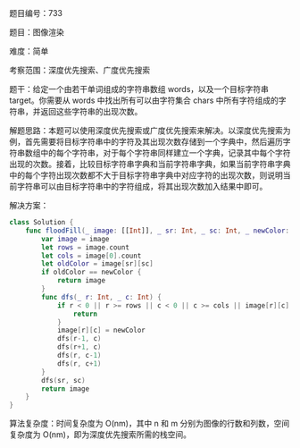 题目编号：733

题目：图像渲染

难度：简单

考察范围：深度优先搜索、广度优先搜索

题干：给定一个由若干单词组成的字符串数组 words，以及一个目标字符串 target。你需要从 words 中找出所有可以由字符集合 chars 中所有字符组成的字符串，并返回这些字符串的出现次数。

解题思路：本题可以使用深度优先搜索或广度优先搜索来解决。以深度优先搜索为例，首先需要将目标字符串中的字符及其出现次数存储到一个字典中，然后遍历字符串数组中的每个字符串，对于每个字符串同样建立一个字典，记录其中每个字符出现的次数。接着，比较目标字符串字典和当前字符串字典，如果当前字符串字典中的每个字符出现次数都不大于目标字符串字典中对应字符的出现次数，则说明当前字符串可以由目标字符串中的字符组成，将其出现次数加入结果中即可。

解决方案：

```swift
class Solution {
    func floodFill(_ image: [[Int]], _ sr: Int, _ sc: Int, _ newColor: Int) -> [[Int]] {
        var image = image
        let rows = image.count
        let cols = image[0].count
        let oldColor = image[sr][sc]
        if oldColor == newColor {
            return image
        }
        func dfs(_ r: Int, _ c: Int) {
            if r < 0 || r >= rows || c < 0 || c >= cols || image[r][c] != oldColor {
                return
            }
            image[r][c] = newColor
            dfs(r-1, c)
            dfs(r+1, c)
            dfs(r, c-1)
            dfs(r, c+1)
        }
        dfs(sr, sc)
        return image
    }
}
```

算法复杂度：时间复杂度为 O(nm)，其中 n 和 m 分别为图像的行数和列数，空间复杂度为 O(nm)，即为深度优先搜索所需的栈空间。